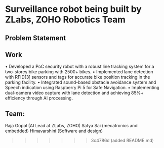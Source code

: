 # Surveillance robot being built by ZLabs, ZOHO Robotics Team

## Problem Statement


## Work

• Developed a PoC security robot with a robust line tracking system for a two-storey bike parking with 2500+ bikes.
• Implemented lane detection with RFID[3] sensors and tags for accurate bike position tracking in the parking facility.
• Integrated sound-based obstacle avoidance system and Speech indication using Raspberry Pi 5 for Safe Navigation.
• Implementing dual-camera video capture with lane detection and achieving 85%+ efficiency through AI processing.

## Team:
Raja Gopal (AI Lead at ZLabs, ZOHO)
Satya Sai (mecatronics and embedded)
Himavarshini (Software and design)

>>>>>>> 3c4786d (added README.md)
